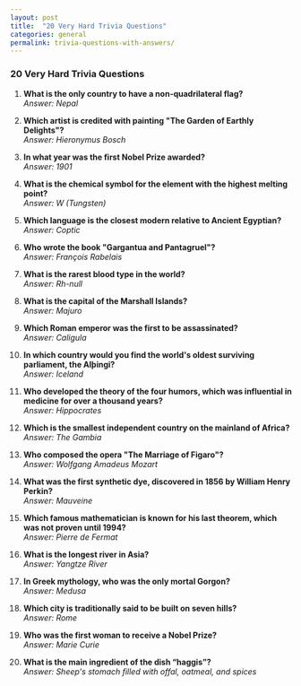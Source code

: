 ```yaml
---
layout: post
title:  "20 Very Hard Trivia Questions"
categories: general
permalink: trivia-questions-with-answers/
---
```


### 20 Very Hard Trivia Questions

1. **What is the only country to have a non-quadrilateral flag?**  
   *Answer: Nepal*

2. **Which artist is credited with painting "The Garden of Earthly Delights"?**  
   *Answer: Hieronymus Bosch*

3. **In what year was the first Nobel Prize awarded?**  
   *Answer: 1901*

4. **What is the chemical symbol for the element with the highest melting point?**  
   *Answer: W (Tungsten)*

5. **Which language is the closest modern relative to Ancient Egyptian?**  
   *Answer: Coptic*

6. **Who wrote the book "Gargantua and Pantagruel"?**  
   *Answer: François Rabelais*

7. **What is the rarest blood type in the world?**  
   *Answer: Rh-null*

8. **What is the capital of the Marshall Islands?**  
   *Answer: Majuro*

9. **Which Roman emperor was the first to be assassinated?**  
   *Answer: Caligula*

10. **In which country would you find the world's oldest surviving parliament, the Alþingi?**  
    *Answer: Iceland*

11. **Who developed the theory of the four humors, which was influential in medicine for over a thousand years?**  
    *Answer: Hippocrates*

12. **Which is the smallest independent country on the mainland of Africa?**  
    *Answer: The Gambia*

13. **Who composed the opera "The Marriage of Figaro"?**  
    *Answer: Wolfgang Amadeus Mozart*

14. **What was the first synthetic dye, discovered in 1856 by William Henry Perkin?**  
    *Answer: Mauveine*

15. **Which famous mathematician is known for his last theorem, which was not proven until 1994?**  
    *Answer: Pierre de Fermat*

16. **What is the longest river in Asia?**  
    *Answer: Yangtze River*

17. **In Greek mythology, who was the only mortal Gorgon?**  
    *Answer: Medusa*

18. **Which city is traditionally said to be built on seven hills?**  
    *Answer: Rome*

19. **Who was the first woman to receive a Nobel Prize?**  
    *Answer: Marie Curie*

20. **What is the main ingredient of the dish “haggis”?**  
    *Answer: Sheep's stomach filled with offal, oatmeal, and spices*

